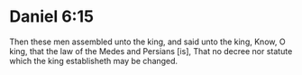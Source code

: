 # Daniel 6:15

Then these men assembled unto the king, and said unto the king, Know, O king, that the law of the Medes and Persians [is], That no decree nor statute which the king establisheth may be changed.
